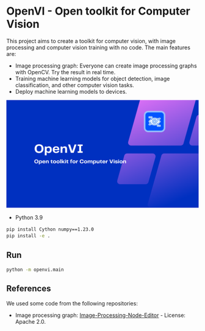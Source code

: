 # OpenVI - Open toolkit for Computer Vision

This project aims to create a toolkit for computer vision, with image processing and computer vision training with no code. The main features are:

- Image processing graph: Everyone can create image processing graphs with OpenCV. Try the result in real time.
- Training machine learning models for object detection, image classification, and other computer vision tasks.
- Deploy machine learning models to devices.

![OpenVI](openvi.png)

- Python 3.9

```bash
pip install Cython numpy==1.23.0
pip install -e .
```

## Run

```bash
python -m openvi.main
```

## References

We used some code from the following repositories:

- Image processing graph: [Image-Processing-Node-Editor](https://github.com/Kazuhito00/Image-Processing-Node-Editor) - License: Apache 2.0.
